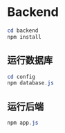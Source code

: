 # Backend



```powershell
cd backend
npm install
```

## 运行数据库

```powershell
cd config
npm database.js
```

## 运行后端

```powershell
npm app.js
```

